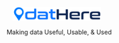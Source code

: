 <div align="center">
    <picture>
        <source media="(prefers-color-scheme: dark)" srcset="./dathere_logo_wb.png">
        <source media="(prefers-color-scheme: light)" srcset="dathere_logo.png">
        <img width=200 alt="datHere logo" src="dathere_logo.png">
    </picture>
    <p style="margin-left: 0.7rem">Making data Useful, Usable, & Used</p>
</div>

